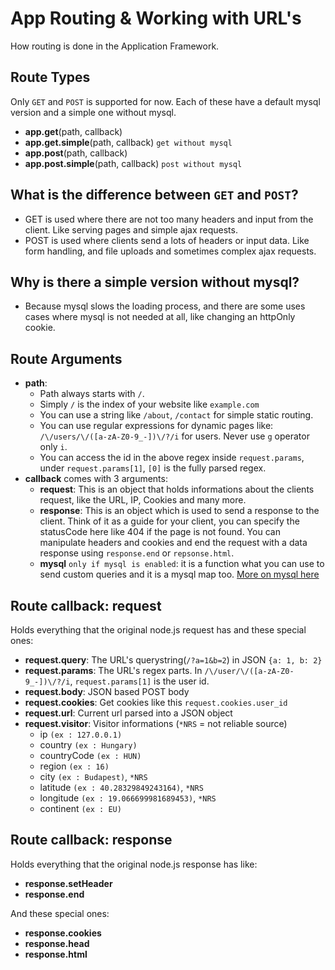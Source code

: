 # App Routing & Working with URL's 
How routing is done in the Application Framework.

## Route Types
Only `GET` and `POST` is supported for now. Each of these have a default mysql version and a simple one without mysql.

- **app.get**(path, callback)
- **app.get.simple**(path, callback) `get without mysql`
- **app.post**(path, callback)
- **app.post.simple**(path, callback) `post without mysql`

## What is the difference between `GET` and `POST`?
- GET is used where there are not too many headers and input from the client. Like serving pages and simple ajax requests.
- POST is used where clients send a lots of headers or input data. Like form handling, and file uploads and sometimes complex ajax requests.

## Why is there a simple version without mysql?
- Because mysql slows the loading process, and there are some uses cases where mysql is not needed at all, like  changing an httpOnly cookie.

## Route Arguments 
- **path**: 
	- Path always starts with `/`.
	- Simply `/` is the index of your website like `example.com`
	- You can use a string like `/about`, `/contact` for simple static routing.
	- You can use regular expressions for dynamic pages like: `/\/users/\/([a-zA-Z0-9_-])\/?/i` for users. Never use `g` operator only `i`.
	- You can access the id in the above regex inside `request.params`, under `request.params[1]`, `[0]` is the fully parsed regex.
- **callback** comes with 3 arguments:
	- **request**: This is an object that holds informations about the clients request, like the URL, IP, Cookies and many more.
	- **response**: This is an object which is used to send a response to the client. Think of it as a guide for your client, you can specify the statusCode here like 404 if the page is not found. You can manipulate headers and cookies and end the request with a data response using `response.end` or `repsonse.html`.
	- **mysql** `only if mysql is enabled`: it is a function what you can use to send custom queries and it is a mysql map too. [More on mysql here](https://bitbucket.org/adamhalasz/node.js-application-infrastructure/src/54080a665885/application/lib/mysql?at=master)
	
## Route callback: request
Holds everything that the original node.js request has and these special ones:

- **request.query**: The URL's querystring(`/?a=1&b=2`) in JSON `{a: 1, b: 2}`
- **request.params**: The URL's regex parts. In `/\/user/\/([a-zA-Z0-9_-])\/?/i`, `request.params[1]` is the user id.
- **request.body**: JSON based POST body
- **request.cookies**: Get cookies like this `request.cookies.user_id`
- **request.url**: Current url parsed into a JSON object
- **request.visitor**: Visitor informations (`*NRS` = not reliable source)
	- ip 			`(ex : 127.0.0.1)`
	- country 		`(ex : Hungary)`
	- countryCode 	`(ex : HUN)`
	- region 		`(ex : 16)`
	- city 			`(ex : Budapest)`, `*NRS`
	- latitude 		`(ex : 40.28329849243164)`, `*NRS`
	- longitude 	`(ex : 19.066699981689453)`, `*NRS`
	- continent 	`(ex : EU)`

## Route callback: response
Holds everything that the original node.js response has like:

- **response.setHeader**
- **response.end** 

And these special ones:

- **response.cookies** 
- **response.head** 
- **response.html**